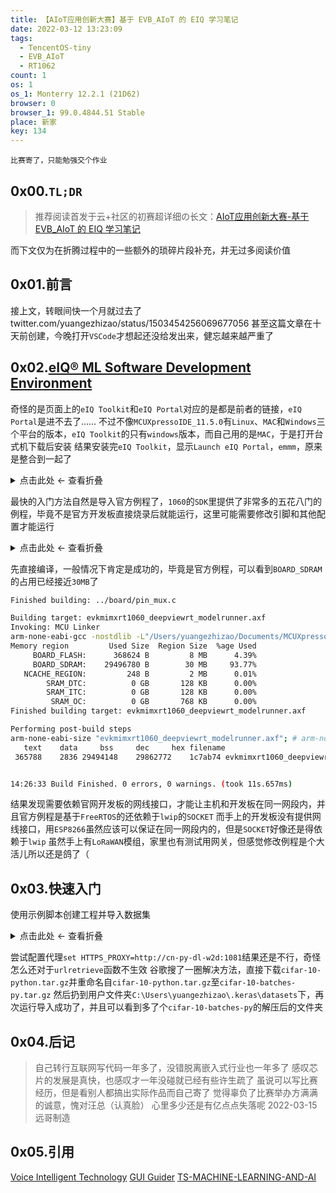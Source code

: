 ```yaml
---
title: 【AIoT应用创新大赛】基于 EVB_AIoT 的 EIQ 学习笔记
date: 2022-03-12 13:23:09
tags:
  - TencentOS-tiny
  - EVB_AIoT
  - RT1062
count: 1
os: 1
os_1: Monterry 12.2.1 (21D62)
browser: 0
browser_1: 99.0.4844.51 Stable
place: 新家
key: 134
---
```

    比赛寄了，只能勉强交个作业
<!-- more -->
## 0x00.`TL;DR`
> 推荐阅读首发于云+社区的初赛超详细の长文：[AIoT应用创新大赛-基于 EVB_AIoT 的 EIQ 学习笔记](https://cloud.tencent.com/developer/article/1956609)

而下文仅为在折腾过程中的一些额外的琐碎片段补充，并无过多阅读价值

## 0x01.前言
<span title="你知道的太多了" class="heimu">接上文，转眼间快一个月就过去了
twitter.com/yuangezhizao/status/1503454256069677056
甚至这篇文章在十天前创建，今晚打开`VSCode`才想起还没给发出来，健忘越来越严重了
</span>

## 0x02.[eIQ® ML Software Development Environment](https://web.archive.org/web/20220312052511/https://www.nxp.com/design/software/development-software/eiq-ml-development-environment:EIQ)
奇怪的是页面上的`eIQ Toolkit`和`eIQ Portal`对应的是都是前者的链接，`eIQ Portal`是进不去了……
不过不像`MCUXpressoIDE_11.5.0`有`Linux`、`MAC`和`Windows`三个平台的版本，`eIQ Toolkit`的只有`windows`版本，而自己用的是`MAC`，于是打开台式机下载后安装
结果安装完`eIQ Toolkit`，显示`Launch eIQ Portal`，`emmm`，原来是整合到一起了

<details><summary>点击此处 ← 查看折叠</summary>

![eIQ_Toolkit_v1.2.5.375_b220118.exe](https://i1.yuangezhizao.cn/macOS/20220312133808.png!webp)
![主界面](https://i1.yuangezhizao.cn/macOS/20220312134058.png!webp)

</details>

最快的入门方法自然是导入官方例程了，`1060`的`SDK`里提供了非常多的五花八门的例程，毕竟不是官方开发板直接烧录后就能运行，这里可能需要修改引脚和其他配置才能运行

<details><summary>点击此处 ← 查看折叠</summary>

![1060](https://i1.yuangezhizao.cn/macOS/20220312135537.png!webp)
![eiq_examples](https://i1.yuangezhizao.cn/macOS/20220312140417.png!webp)

</details>

先直接编译，一般情况下肯定是成功的，毕竟是官方例程，可以看到`BOARD_SDRAM`的占用已经接近`30MB`了
``` bash
Finished building: ../board/pin_mux.c

Building target: evkmimxrt1060_deepviewrt_modelrunner.axf
Invoking: MCU Linker
arm-none-eabi-gcc -nostdlib -L"/Users/yuangezhizao/Documents/MCUXpressoIDE_11.5.0_7232/workspace/eiq_examples/evkmimxrt1060_deepviewrt_modelrunner/evkmimxrt1060/deepviewrt_modelrunner/eiq/deepviewrt/lib" -L"/Users/yuangezhizao/Documents/MCUXpressoIDE_11.5.0_7232/workspace/eiq_examples/evkmimxrt1060_deepviewrt_modelrunner/evkmimxrt1060/deepviewrt_modelrunner/CMSIS/DSP" -Xlinker --no-wchar-size-warning -Xlinker -Map="evkmimxrt1060_deepviewrt_modelrunner.map" -Xlinker --gc-sections -Xlinker -print-memory-usage -Xlinker --sort-section=alignment -Xlinker --cref -mcpu=cortex-m7 -mfpu=fpv5-d16 -mfloat-abi=hard -mthumb -T evkmimxrt1060_deepviewrt_modelrunner_Debug.ld -o "evkmimxrt1060_deepviewrt_modelrunner.axf"  ./xip/evkmimxrt1060_flexspi_nor_config.o ./xip/fsl_flexspi_nor_boot.o  ./utilities/fsl_assert.o ./utilities/fsl_debug_console.o ./utilities/fsl_str.o  ./startup/startup_mimxrt1062.o  ./source/lwip_dhcp_freertos.o ./source/modelrunner.o ./source/picohttp.o ./source/picohttpparser.o ./source/semihost_hardfault.o  ./phy/fsl_phyksz8081.o  ./mdio/fsl_enet_mdio.o  ./lwip/src/netif/ppp/auth.o ./lwip/src/netif/ppp/ccp.o ./lwip/src/netif/ppp/chap-md5.o ./lwip/src/netif/ppp/chap-new.o ./lwip/src/netif/ppp/chap_ms.o ./lwip/src/netif/ppp/demand.o ./lwip/src/netif/ppp/eap.o ./lwip/src/netif/ppp/eui64.o ./lwip/src/netif/ppp/fsm.o ./lwip/src/netif/ppp/ipcp.o ./lwip/src/netif/ppp/ipv6cp.o ./lwip/src/netif/ppp/lcp.o ./lwip/src/netif/ppp/lwip_ecp.o ./lwip/src/netif/ppp/magic.o ./lwip/src/netif/ppp/mppe.o ./lwip/src/netif/ppp/multilink.o ./lwip/src/netif/ppp/ppp.o ./lwip/src/netif/ppp/pppapi.o ./lwip/src/netif/ppp/pppcrypt.o ./lwip/src/netif/ppp/pppoe.o ./lwip/src/netif/ppp/pppol2tp.o ./lwip/src/netif/ppp/pppos.o ./lwip/src/netif/ppp/upap.o ./lwip/src/netif/ppp/utils.o ./lwip/src/netif/ppp/vj.o  ./lwip/src/netif/bridgeif.o ./lwip/src/netif/bridgeif_fdb.o ./lwip/src/netif/ethernet.o ./lwip/src/netif/lowpan6.o ./lwip/src/netif/lowpan6_ble.o ./lwip/src/netif/lowpan6_common.o ./lwip/src/netif/slipif.o ./lwip/src/netif/zepif.o  ./lwip/src/core/ipv6/dhcp6.o ./lwip/src/core/ipv6/ethip6.o ./lwip/src/core/ipv6/icmp6.o ./lwip/src/core/ipv6/inet6.o ./lwip/src/core/ipv6/ip6.o ./lwip/src/core/ipv6/ip6_addr.o ./lwip/src/core/ipv6/ip6_frag.o ./lwip/src/core/ipv6/mld6.o ./lwip/src/core/ipv6/nd6.o  ./lwip/src/core/ipv4/acd.o ./lwip/src/core/ipv4/autoip.o ./lwip/src/core/ipv4/dhcp.o ./lwip/src/core/ipv4/etharp.o ./lwip/src/core/ipv4/icmp.o ./lwip/src/core/ipv4/igmp.o ./lwip/src/core/ipv4/ip4.o ./lwip/src/core/ipv4/ip4_addr.o ./lwip/src/core/ipv4/ip4_frag.o  ./lwip/src/core/altcp.o ./lwip/src/core/altcp_alloc.o ./lwip/src/core/altcp_tcp.o ./lwip/src/core/def.o ./lwip/src/core/dns.o ./lwip/src/core/inet_chksum.o ./lwip/src/core/init.o ./lwip/src/core/ip.o ./lwip/src/core/mem.o ./lwip/src/core/memp.o ./lwip/src/core/netif.o ./lwip/src/core/pbuf.o ./lwip/src/core/raw.o ./lwip/src/core/stats.o ./lwip/src/core/sys.o ./lwip/src/core/tcp.o ./lwip/src/core/tcp_in.o ./lwip/src/core/tcp_out.o ./lwip/src/core/timeouts.o ./lwip/src/core/udp.o  ./lwip/src/apps/mdns/mdns.o ./lwip/src/apps/mdns/mdns_domain.o ./lwip/src/apps/mdns/mdns_out.o  ./lwip/src/apps/httpsrv/httpsrv.o ./lwip/src/apps/httpsrv/httpsrv_base64.o ./lwip/src/apps/httpsrv/httpsrv_fs.o ./lwip/src/apps/httpsrv/httpsrv_script.o ./lwip/src/apps/httpsrv/httpsrv_sha1.o ./lwip/src/apps/httpsrv/httpsrv_supp.o ./lwip/src/apps/httpsrv/httpsrv_task.o ./lwip/src/apps/httpsrv/httpsrv_tls.o ./lwip/src/apps/httpsrv/httpsrv_utf8.o ./lwip/src/apps/httpsrv/httpsrv_ws.o ./lwip/src/apps/httpsrv/httpsrv_ws_api.o  ./lwip/src/api/api_lib.o ./lwip/src/api/api_msg.o ./lwip/src/api/err.o ./lwip/src/api/if_api.o ./lwip/src/api/netbuf.o ./lwip/src/api/netdb.o ./lwip/src/api/netifapi.o ./lwip/src/api/sockets.o ./lwip/src/api/tcpip.o  ./lwip/port/enet_ethernetif.o ./lwip/port/enet_ethernetif_kinetis.o ./lwip/port/sys_arch.o  ./freertos/freertos_kernel/portable/MemMang/heap_3.o  ./freertos/freertos_kernel/portable/GCC/ARM_CM4F/port.o  ./freertos/freertos_kernel/croutine.o ./freertos/freertos_kernel/event_groups.o ./freertos/freertos_kernel/list.o ./freertos/freertos_kernel/queue.o ./freertos/freertos_kernel/stream_buffer.o ./freertos/freertos_kernel/tasks.o ./freertos/freertos_kernel/timers.o  ./drivers/fsl_cache.o ./drivers/fsl_clock.o ./drivers/fsl_common.o ./drivers/fsl_common_arm.o ./drivers/fsl_enet.o ./drivers/fsl_flexram.o ./drivers/fsl_flexram_allocate.o ./drivers/fsl_flexspi.o ./drivers/fsl_gpio.o ./drivers/fsl_gpt.o ./drivers/fsl_lpuart.o  ./device/system_MIMXRT1062.o  ./component/uart/fsl_adapter_lpuart.o  ./component/serial_manager/fsl_component_serial_manager.o ./component/serial_manager/fsl_component_serial_port_uart.o  ./component/lists/fsl_component_generic_list.o  ./board/board.o ./board/clock_config.o ./board/dcd.o ./board/pin_mux.o   -lmodelrunner-rt-flash -ldeepview-rt-cortex-m7f -larm_cortexM7lfdp_math
Memory region         Used Size  Region Size  %age Used
     BOARD_FLASH:      368624 B         8 MB      4.39%
     BOARD_SDRAM:    29496780 B        30 MB     93.77%
   NCACHE_REGION:         248 B         2 MB      0.01%
        SRAM_DTC:          0 GB       128 KB      0.00%
        SRAM_ITC:          0 GB       128 KB      0.00%
         SRAM_OC:          0 GB       768 KB      0.00%
Finished building target: evkmimxrt1060_deepviewrt_modelrunner.axf

Performing post-build steps
arm-none-eabi-size "evkmimxrt1060_deepviewrt_modelrunner.axf"; # arm-none-eabi-objcopy -v -O binary "evkmimxrt1060_deepviewrt_modelrunner.axf" "evkmimxrt1060_deepviewrt_modelrunner.bin" ; # checksum -p MIMXRT1062xxxxA -d "evkmimxrt1060_deepviewrt_modelrunner.bin";
   text	   data	    bss	    dec	    hex	filename
 365788	   2836	29494148	29862772	1c7ab74	evkmimxrt1060_deepviewrt_modelrunner.axf


14:26:33 Build Finished. 0 errors, 0 warnings. (took 11s.657ms)
```
结果发现需要依赖官网开发板的网线接口，才能让主机和开发板在同一网段内，并且官方例程是基于`FreeRTOS`的还依赖于`lwip`的`SOCKET`
而手上的开发板没有提供网线接口，用`ESP8266`虽然应该可以保证在同一网段内的，但是`SOCKET`好像还是得依赖于`lwip`
虽然手上有`LoRaWAN`模组，家里也有测试用网关，但感觉修改例程是个大活儿所以还是鸽了（

## 0x03.快速入门
使用示例脚本创建工程并导入数据集

<details><summary>点击此处 ← 查看折叠</summary>

``` bash
C:\nxp\eIQ_Toolkit_v1.2.5>cd workspace

C:\nxp\eIQ_Toolkit_v1.2.5\workspace>python CIFAR_uploader.py
2022-03-12 16:11:19.429964: I tensorflow/stream_executor/platform/default/dso_loader.cc:53] Successfully opened dynamic library cudart64_110.dll
Downloading data from https://www.cs.toronto.edu/~kriz/cifar-10-python.tar.gz
Traceback (most recent call last):
  File "urllib\request.py", line 1354, in do_open
  File "http\client.py", line 1252, in request
  File "http\client.py", line 1298, in _send_request
  File "http\client.py", line 1247, in endheaders
  File "http\client.py", line 1007, in _send_output
  File "http\client.py", line 947, in send
  File "http\client.py", line 1421, in connect
  File "ssl.py", line 500, in wrap_socket
  File "ssl.py", line 1040, in _create
  File "ssl.py", line 1309, in do_handshake
ssl.SSLCertVerificationError: [SSL: CERTIFICATE_VERIFY_FAILED] certificate verify failed: certificate has expired (_ssl.c:1131)

During handling of the above exception, another exception occurred:

Traceback (most recent call last):
  File "C:\nxp\eIQ_Toolkit_v1.2.5\python\Lib\site-packages\tensorflow\python\keras\utils\data_utils.py", line 258, in get_file
    urlretrieve(origin, fpath, dl_progress)
  File "urllib\request.py", line 247, in urlretrieve
  File "urllib\request.py", line 222, in urlopen
  File "urllib\request.py", line 525, in open
  File "urllib\request.py", line 542, in _open
  File "urllib\request.py", line 502, in _call_chain
  File "urllib\request.py", line 1397, in https_open
  File "urllib\request.py", line 1357, in do_open
urllib.error.URLError: <urlopen error [SSL: CERTIFICATE_VERIFY_FAILED] certificate verify failed: certificate has expired (_ssl.c:1131)>

During handling of the above exception, another exception occurred:

Traceback (most recent call last):
  File "CIFAR_uploader.py", line 39, in <module>
    (x_train, y_train), (x_test, y_test) = tf.keras.datasets.cifar10.load_data()
  File "C:\nxp\eIQ_Toolkit_v1.2.5\python\Lib\site-packages\tensorflow\python\keras\datasets\cifar10.py", line 79, in load_data
    path = get_file(
  File "C:\nxp\eIQ_Toolkit_v1.2.5\python\Lib\site-packages\tensorflow\python\keras\utils\data_utils.py", line 262, in get_file
    raise Exception(error_msg.format(origin, e.errno, e.reason))
Exception: URL fetch failure on https://www.cs.toronto.edu/~kriz/cifar-10-python.tar.gz: None -- [SSL: CERTIFICATE_VERIFY_FAILED] certificate verify failed: certificate has expired (_ssl.c:1131)
```

</details>

尝试配置代理`set HTTPS_PROXY=http://cn-py-dl-w2d:1081`结果还是不行，奇怪怎么还对于`urlretrieve`函数不生效
谷歌搜了一圈解决方法，直接下载`cifar-10-python.tar.gz`并重命名自`cifar-10-python.tar.gz`至`cifar-10-batches-py.tar.gz`
然后扔到用户文件夹`C:\Users\yuangezhizao\.keras\datasets`下，再次运行导入成功了，并且可以看到多了个`cifar-10-batches-py`的解压后的文件夹

## 0x04.后记
> 自己转行互联网写代码一年多了，没错脱离嵌入式行业也一年多了
感叹芯片的发展是真快，也感叹才一年没碰就已经有些许生疏了
虽说可以写比赛经历，但是看别人都搞出实际作品而自己寄了
觉得辜负了比赛举办方满满的诚意，愧对汪总（认真脸）
心里多少还是有亿点点失落呢
2022-03-15
远哥制造

## 0x05.引用
[Voice Intelligent Technology](https://www.nxp.com/design/software/embedded-software/voice-intelligent-technology:VOICE-INTELLIGENT-TECHNOLOGY)
[GUI Guider](https://www.nxp.com/design/software/development-software/gui-guider:GUI-GUIDER)
[TS-MACHINE-LEARNING-AND-AI](https://www.nxp.com/design/training/ai-and-machine-learning-training-academy:TS-MACHINE-LEARNING-AND-AI?cid=sp_pro506756_tac563550_avnt_1#community)
